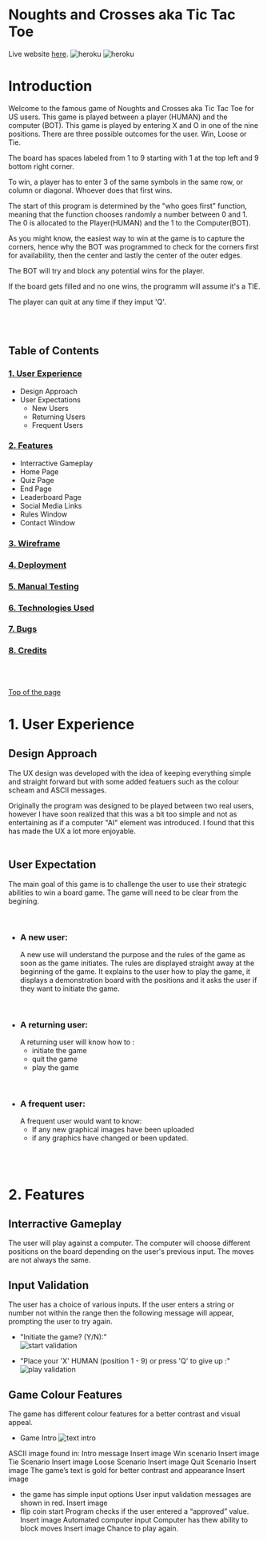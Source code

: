 # Noughts and Crosses aka Tic Tac Toe
Live website [here](https://noughts-and-crosses-ag.herokuapp.com/).
![heroku](img/heroku_start1.png)
![heroku](img/heroku_start.png)

# Introduction

Welcome to the famous game of Noughts and Crosses aka Tic Tac Toe for US users.
This game is played between a player (HUMAN) and the computer (BOT). 
This game is played by entering X and O in one of the nine positions.  There are three possible outcomes for the user. Win, Loose or Tie.

The board has spaces labeled from 1 to 9 starting with 1 at the top left and 9 bottom right corner.

To win, a player has to enter 3 of the same symbols in the same row, or column or diagonal. Whoever does that first wins.

The start of this program is determined by the "who goes first" function, meaning that the function chooses randomly a number between 0 and 1. The 0 is allocated to the Player(HUMAN) and the 1 to the Computer(BOT).

As you might know, the easiest way to win at the game is to capture the corners, hence why the BOT was programmed to check for the corners first for availability, then the center and lastly the center of the outer edges.

The BOT will try and block any potential wins for the player.

If the board gets filled and no one wins, the programm will assume it's a TIE.

The player can quit at any time if they imput 'Q'.

<br><br>

## <a name="top">Table of Contents</a>

### [1. User Experience](#user-ex) 

- Design Approach
- User Expectations
	- New Users
	- Returning Users
	- Frequent Users
### [2. Features](#features)
- Interractive Gameplay
- Home Page
- Quiz Page
- End Page
- Leaderboard Page
- Social Media Links
- Rules Window
- Contact Window
### [3. Wireframe](#wireframe)
### [4. Deployment](#deployment)
### [5. Manual Testing](#manual-testing)
### [6. Technologies Used](#tech-used)
### [7. Bugs](#bugs)
### [8. Credits](#credits)

<br><br>


[Top of the page](#top)
# <a name="user-ex">1. User Experience</a>

## Design Approach 

The UX design was developed with the idea of keeping everything simple and straight forward but with some added featuers such as the colour scheam and ASCII messages.

Originally the program was designed to be played between two real users, however I have soon realized that this was a bit too simple and not as entertaining as if a computer "AI" element was introduced. I found that this has made the UX a lot more enjoyable. 
<br><br>

## User Expectation

The main goal of this game is to challenge the user to use their strategic abilities to win a board game. The game will need to be clear from the begining.

<br>

- ### A new user:
	A new use will understand the purpose and the rules of the game as soon as the game initiates.
	The rules are displayed straight away at the beginning of the game. It explains to the user how to play the game, it displays a demonstration board with the positions and it asks the user if they want to initiate the game.

<br>

- ### A returning user:
	A returning user will know how to :
	- initiate the game
	- quit the game
	- play the game

<br>

- ### A frequent user:
	A frequent user would want to know:
	- If any new graphical images have been uploaded
	- if any graphics have changed or been updated.

<br><br>

# 2. Features
## Interractive Gameplay
The user will play against a computer. The computer will choose different positions on the board depending on the user's previous input. The moves are not always the same.

## Input Validation
The user has a choice of various inputs. If the user enters a string or number not within the range then the following message will appear, prompting the user to try again.

- "Initiate the game? (Y/N):" <br>
	![start validation](img/validation_start.png)

- "Place your 'X' HUMAN (position 1 - 9) or press 'Q' to give up :"<br>
	![play validation](img/validation_play.png)

## Game Colour Features
The game has different colour features for a better contrast and visual appeal.

- Game Intro
	![text intro](img/heroku_start1.png)





ASCII image found in:
Intro message
Insert image
Win scenario
Insert image
Tie Scenario
Insert image
Loose Scenario
Insert image
Quit Scenario
Insert image
The game’s text is gold for better contrast and appearance
Insert image
- the game has simple input options
User input validation messages are shown in red.
Insert image
- flip coin start
Program checks if the user entered a “approved” value.
Insert image
Automated computer input
Computer has thew ability to block moves
Insert image
Chance to play again.